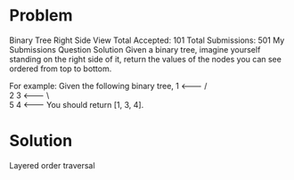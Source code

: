 Problem
====
Binary Tree Right Side View Total Accepted: 101 Total Submissions: 501 My Submissions Question Solution 
Given a binary tree, imagine yourself standing on the right side of it, return the values of the nodes you can see ordered from top to bottom.

For example:
Given the following binary tree,
   1            <---
 /   \
2     3         <---
 \     \
  5     4       <---
You should return [1, 3, 4].

Solution
===

Layered order traversal

